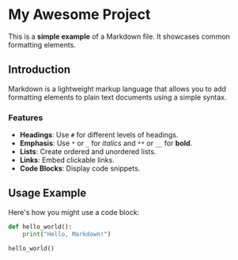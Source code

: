 <!---

Hi!

your comment goes here
and here

...and it seems that corrector also like it.

So, now you know.

-->

# My Awesome Project

This is a **simple example** of a Markdown file. It showcases common formatting elements.

## Introduction

Markdown is a lightweight markup language that allows you to add formatting elements to plain text documents using a simple syntax.

### Features

* **Headings**: Use `#` for different levels of headings.
* **Emphasis**: Use `*` or `_` for *italics* and `**` or `__` for **bold**.
* **Lists**: Create ordered and unordered lists.
* **Links**: Embed clickable links.
* **Code Blocks**: Display code snippets.

## Usage Example

Here's how you might use a code block:

```python
def hello_world():
    print("Hello, Markdown!")

hello_world()
```
